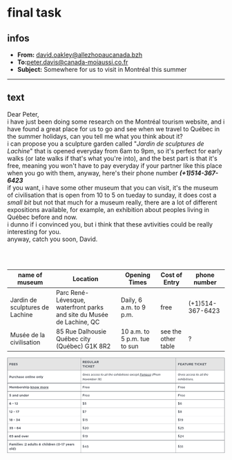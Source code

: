 <!-- markdownlint-disable MD033 -->

# final task

## infos

- <b>From:</b> david.oakley@allezhopaucanada.bzh
- <b>To:</b>peter.davis@canada-moiaussi.co.fr
- <b>Subject:</b> Somewhere for us to visit in Montréal this summer

----

## text

Dear Peter, <br>
i have just been doing some research on the Montréal tourism website, and i have found a great place for us to go and see when we travel to Québec in the summer holidays, can you tell me what you think about it? <br>
i can propose you a sculpture garden called "<i>Jardin de sculptures de Lachine</i>" that is opened everyday from 6am to 9pm, so it's perfect for early walks (or late walks if that's what you're into), and the best part is that it's free, meaning you won't have to pay everyday if your partner like this place when you go with them, anyway, here's their phone number <b><i>(+1)514-367-6423</i></b><br>
if you want, i have some other museum that you can visit, it's the museum of civilisation that is open from 10 to 5 on tueday to sunday, it does cost a <i>small bit</i> but not that much for a museum really, there are a lot of different expositions available, for example, an exhibition about peoples living in Québec before and now.<br>
i dunno if i convinced you, but i think that these avtivities could be really interesting for you.<br>
anyway, catch you soon, David.

<br><br>

|       name of museum|Location| Opening Times| Cost of Entry | phone number     |
|---------------------------------------|------------------------------------------------------------------------------------------|----------------------------|-------------|------------------------|
| Jardin de sculptures de Lachine | Parc René-Lévesque, waterfront parks and site du Musée de Lachine, QC | Daily, 6 a.m. to 9 p.m. | free          | (+1)514-367-6423 |
|Musée de la civilisation|85 Rue Dalhousie Québec city (Québec) G1K 8R2|10 a.m. to 5 p.m. tue to sun|see the other table|?|

![alt](./Screenshot%202022-04-07%20at%2021-59-41%20Plan%20a%20visit%20MCQ.org.png)
